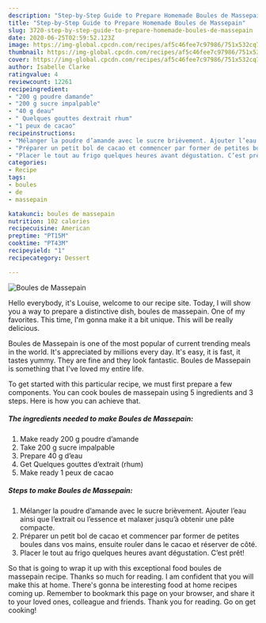 ```yaml
---
description: "Step-by-Step Guide to Prepare Homemade Boules de Massepain"
title: "Step-by-Step Guide to Prepare Homemade Boules de Massepain"
slug: 3720-step-by-step-guide-to-prepare-homemade-boules-de-massepain
date: 2020-06-25T02:59:52.123Z
image: https://img-global.cpcdn.com/recipes/af5c46fee7c97986/751x532cq70/boules-de-massepain-photo-principale-de-la-recette.jpg
thumbnail: https://img-global.cpcdn.com/recipes/af5c46fee7c97986/751x532cq70/boules-de-massepain-photo-principale-de-la-recette.jpg
cover: https://img-global.cpcdn.com/recipes/af5c46fee7c97986/751x532cq70/boules-de-massepain-photo-principale-de-la-recette.jpg
author: Isabelle Clarke
ratingvalue: 4
reviewcount: 12261
recipeingredient:
- "200 g poudre damande"
- "200 g sucre impalpable"
- "40 g deau"
- " Quelques gouttes dextrait rhum"
- "1 peux de cacao"
recipeinstructions:
- "Mélanger la poudre d’amande avec le sucre brièvement. Ajouter l’eau ainsi que l’extrait ou l’essence et malaxer jusqu’à obtenir une pâte compacte."
- "Préparer un petit bol de cacao et commencer par former de petites boules dans vos mains, ensuite rouler dans le cacao et réserver de côté."
- "Placer le tout au frigo quelques heures avant dégustation. C’est prêt!"
categories:
- Recipe
tags:
- boules
- de
- massepain

katakunci: boules de massepain 
nutrition: 102 calories
recipecuisine: American
preptime: "PT15M"
cooktime: "PT43M"
recipeyield: "1"
recipecategory: Dessert

---
```



![Boules de Massepain](https://img-global.cpcdn.com/recipes/af5c46fee7c97986/751x532cq70/boules-de-massepain-photo-principale-de-la-recette.jpg)

Hello everybody, it's Louise, welcome to our recipe site. Today, I will show you a way to prepare a distinctive dish, boules de massepain. One of my favorites. This time, I'm gonna make it a bit unique. This will be really delicious.



Boules de Massepain is one of the most popular of current trending meals in the world. It's appreciated by millions every day. It's easy, it is fast, it tastes yummy. They are fine and they look fantastic. Boules de Massepain is something that I've loved my entire life.


To get started with this particular recipe, we must first prepare a few components. You can cook boules de massepain using 5 ingredients and 3 steps. Here is how you can achieve that.

<!--inarticleads1-->

##### The ingredients needed to make Boules de Massepain:

1. Make ready 200 g poudre d’amande
1. Take 200 g sucre impalpable
1. Prepare 40 g d’eau
1. Get  Quelques gouttes d’extrait (rhum)
1. Make ready 1 peux de cacao




<!--inarticleads2-->

##### Steps to make Boules de Massepain:

1. Mélanger la poudre d’amande avec le sucre brièvement. Ajouter l’eau ainsi que l’extrait ou l’essence et malaxer jusqu’à obtenir une pâte compacte.
1. Préparer un petit bol de cacao et commencer par former de petites boules dans vos mains, ensuite rouler dans le cacao et réserver de côté.
1. Placer le tout au frigo quelques heures avant dégustation. C’est prêt!




So that is going to wrap it up with this exceptional food boules de massepain recipe. Thanks so much for reading. I am confident that you will make this at home. There's gonna be interesting food at home recipes coming up. Remember to bookmark this page on your browser, and share it to your loved ones, colleague and friends. Thank you for reading. Go on get cooking!
